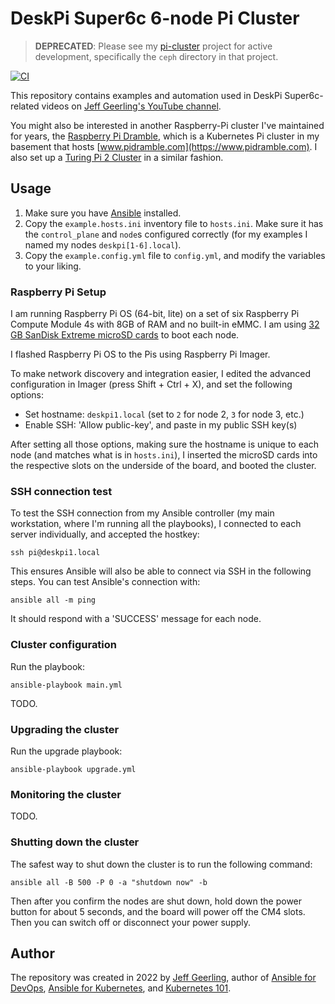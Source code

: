 # DeskPi Super6c 6-node Pi Cluster

> **DEPRECATED**: Please see my [pi-cluster](https://github.com/geerlingguy/pi-cluster) project for active development, specifically the `ceph` directory in that project.

[![CI](https://github.com/geerlingguy/deskpi-super6c-cluster/workflows/CI/badge.svg?branch=master&event=push)](https://github.com/geerlingguy/deskpi-super6c-cluster/actions?query=workflow%3ACI)

This repository contains examples and automation used in DeskPi Super6c-related videos on [Jeff Geerling's YouTube channel](https://www.youtube.com/c/JeffGeerling).

You might also be interested in another Raspberry-Pi cluster I've maintained for years, the [Raspberry Pi Dramble](https://www.pidramble.com), which is a Kubernetes Pi cluster in my basement that hosts [www.pidramble.com](https://www.pidramble.com). I also set up a [Turing Pi 2 Cluster](https://github.com/geerlingguy/turing-pi-2-cluster) in a similar fashion.

## Usage

  1. Make sure you have [Ansible](https://docs.ansible.com/ansible/latest/installation_guide/intro_installation.html) installed.
  2. Copy the `example.hosts.ini` inventory file to `hosts.ini`. Make sure it has the `control_plane` and `node`s configured correctly (for my examples I named my nodes `deskpi[1-6].local`).
  3. Copy the `example.config.yml` file to `config.yml`, and modify the variables to your liking.

### Raspberry Pi Setup

I am running Raspberry Pi OS (64-bit, lite) on a set of six Raspberry Pi Compute Module 4s with 8GB of RAM and no built-in eMMC. I am using [32 GB SanDisk Extreme microSD cards](https://amzn.to/3G35QbY) to boot each node.

I flashed Raspberry Pi OS to the Pis using Raspberry Pi Imager.

To make network discovery and integration easier, I edited the advanced configuration in Imager (press Shift + Ctrl + X), and set the following options:

  - Set hostname: `deskpi1.local` (set to `2` for node 2, `3` for node 3, etc.)
  - Enable SSH: 'Allow public-key', and paste in my public SSH key(s)

After setting all those options, making sure the hostname is unique to each node (and matches what is in `hosts.ini`), I inserted the microSD cards into the respective slots on the underside of the board, and booted the cluster.

### SSH connection test

To test the SSH connection from my Ansible controller (my main workstation, where I'm running all the playbooks), I connected to each server individually, and accepted the hostkey:

```
ssh pi@deskpi1.local
```

This ensures Ansible will also be able to connect via SSH in the following steps. You can test Ansible's connection with:

```
ansible all -m ping
```

It should respond with a 'SUCCESS' message for each node.

### Cluster configuration

Run the playbook:

```
ansible-playbook main.yml
```

TODO.

### Upgrading the cluster

Run the upgrade playbook:

```
ansible-playbook upgrade.yml
```

### Monitoring the cluster

TODO.

### Shutting down the cluster

The safest way to shut down the cluster is to run the following command:

```
ansible all -B 500 -P 0 -a "shutdown now" -b
```

Then after you confirm the nodes are shut down, hold down the power button for about 5 seconds, and the board will power off the CM4 slots. Then you can switch off or disconnect your power supply.

## Author

The repository was created in 2022 by [Jeff Geerling](https://www.jeffgeerling.com), author of [Ansible for DevOps](https://www.ansiblefordevops.com), [Ansible for Kubernetes](https://www.ansibleforkubernetes.com), and [Kubernetes 101](https://www.kubernetes101book.com).
